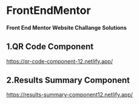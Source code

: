 # FrontEndMentor

#### Front End Mentor Website Challange Solutions

## 1.QR Code Component

https://qr-code-component-12.netlify.app/

## 2.Results Summary Component

https://results-summary-component12.netlify.app/
